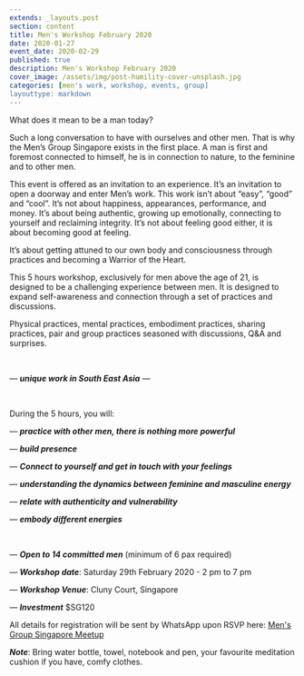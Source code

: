 ```yaml
---
extends: _layouts.post
section: content
title: Men's Workshop February 2020
date: 2020-01-27
event_date: 2020-02-29
published: true
description: Men's Workshop February 2020
cover_image: /assets/img/post-humility-cover-unsplash.jpg
categories: [men's work, workshop, events, group]
layouttype: markdown
---
```



What does it mean to be a man today?

Such a long conversation to have with ourselves and other men. That is why the Men’s Group Singapore exists in the first place.
A man is first and foremost connected to himself, he is in connection to nature, to the feminine and to other men.

This event is offered as an invitation to an experience. It’s an invitation to open a doorway and enter Men’s work. This work isn’t about “easy”, “good” and “cool”. It’s not about happiness, appearances, performance, and money.
It’s about being authentic, growing up emotionally, connecting to yourself and reclaiming integrity.
It’s not about feeling good either, it is about becoming good at feeling.

It’s about getting attuned to our own body and consciousness through practices and becoming a Warrior of the Heart.

This 5 hours workshop, exclusively for men above the age of 21, is designed to be a challenging experience between men. It is designed to expand self-awareness and connection through a set of practices and discussions.

Physical practices, mental practices, embodiment practices, sharing practices, pair and group practices seasoned with discussions, Q&A and surprises.


&nbsp;

— _**unique work in South East Asia**_ —

&nbsp;

During the 5 hours, you will:


— _**practice with other men, there is nothing more powerful**_

— _**build presence**_

— _**Connect to yourself and get in touch with your feelings**_

— _**understanding the dynamics between feminine and masculine energy**_

— _**relate with authenticity and vulnerability**_

— _**embody different energies**_


&nbsp;



— _**Open to 14 committed men**_ (minimum of 6 pax required)

— _**Workshop date**_: Saturday 29th February 2020 - 2 pm to 7 pm

— _**Workshop Venue**_: Cluny Court, Singapore

— _**Investment**_ $SG120


All details for registration will be sent by WhatsApp upon RSVP here: <a href="https://www.meetup.com/The-Mens-Group-Singapore/events/268234224/" class="uppercase font-semibold tracking-wide mb-2" target="_blank">Men's Group Singapore Meetup</a>



_**Note**_:
Bring water bottle, towel, notebook and pen, your favourite meditation cushion if you have, comfy clothes.
